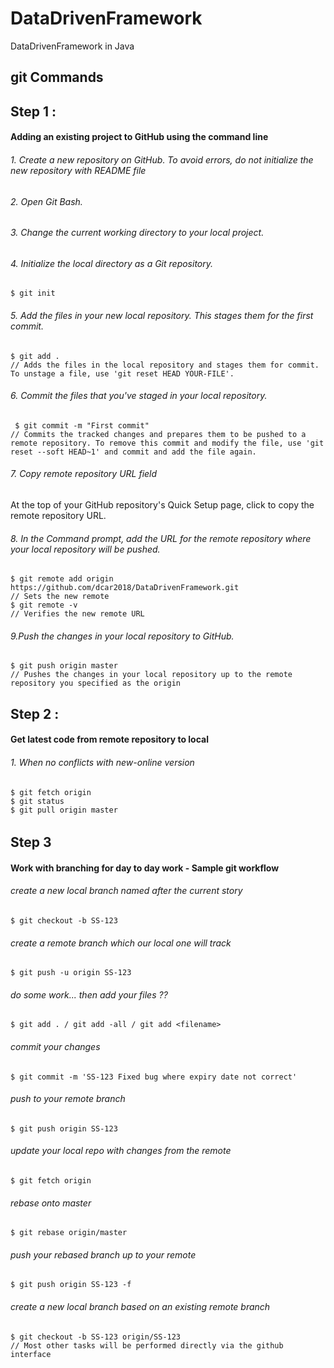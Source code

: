 # DataDrivenFramework
DataDrivenFramework in Java 


## git Commands

## Step 1 : 

#### Adding an existing project to GitHub using the command line

###### 1. Create a new repository on GitHub. To avoid errors, do not initialize the new repository with README file
###### 2. Open Git Bash.
###### 3. Change the current working directory to your local project.
###### 4. Initialize the local directory as a Git repository.
    $ git init
###### 5. Add the files in your new local repository. This stages them for the first commit.
    $ git add .
    // Adds the files in the local repository and stages them for commit. To unstage a file, use 'git reset HEAD YOUR-FILE'.
###### 6. Commit the files that you've staged in your local repository.
     $ git commit -m "First commit"
    // Commits the tracked changes and prepares them to be pushed to a remote repository. To remove this commit and modify the file, use 'git reset --soft HEAD~1' and commit and add the file again.
###### 7. Copy remote repository URL field
At the top of your GitHub repository's Quick Setup page, click to copy the remote repository URL. 
###### 8. In the Command prompt, add the URL for the remote repository where your local repository will be pushed.
    $ git remote add origin https://github.com/dcar2018/DataDrivenFramework.git
    // Sets the new remote
    $ git remote -v
    // Verifies the new remote URL
###### 9.Push the changes in your local repository to GitHub.
    $ git push origin master
    // Pushes the changes in your local repository up to the remote repository you specified as the origin


## Step 2 : 

#### Get latest code from remote repository to local

###### 1. When no conflicts with new-online version
    $ git fetch origin
    $ git status
    $ git pull origin master
   
###### 
## Step 3

#### Work with branching for day to day work - Sample git workflow


###### create a new local branch named after the current story
    $ git checkout -b SS-123
###### create a remote branch which our local one will track
    $ git push -u origin SS-123
###### do some work... then add your files ??
    $ git add . / git add -all / git add <filename>
###### commit your changes
    $ git commit -m 'SS-123 Fixed bug where expiry date not correct'
###### push to your remote branch
    $ git push origin SS-123
###### update your local repo with changes from the remote
    $ git fetch origin
###### rebase onto master
    $ git rebase origin/master
###### push your rebased branch up to your remote
    $ git push origin SS-123 -f

###### create a new local branch based on an existing remote branch
    $ git checkout -b SS-123 origin/SS-123
    // Most other tasks will be performed directly via the github interface


